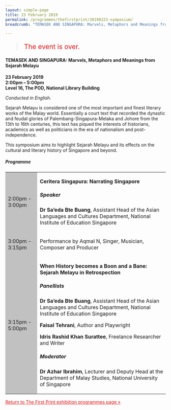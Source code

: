 ```yaml
---
layout: simple-page
title: 23 February 2019
permalink: /programmes/thefirstprint/20190223-symposium/
breadcrumb: "TEMASEK AND SINGAPURA: Marvels, Metaphors and Meanings from Sejarah Melayu"

---
```


<blockquote style="color: #E21216; font-size: 150%;">The event is over.</blockquote>

#### TEMASEK AND SINGAPURA: Marvels, Metaphors and Meanings from Sejarah Melayu

__23 February 2019__<br>
__2:00pm – 5:00pm__<br>
__Level 16, The POD, National Library Building__

_Conducted in English._

Sejarah Melayu is considered one of the most important and finest literary works of the Malay world. Essentially a court text that recorded the dynastic and feudal glories of Palembang-Singapura-Melaka and Johore from the 13th to 16th centuries, this text has piqued the interests of historians, academics as well as politicians in the era of nationalism and post-independence.

This symposium aims to highlight Sejarah Melayu and its effects on the cultural and literary history of Singapore and beyond.

##### Programme

<table class="table table-v">
    <tr>
        <td style="background-color: #c1c1c1;">2:00pm - 3:00pm</td>
        <td>
            <p><strong>Ceritera Singapura: Narrating Singapore</strong></p>
            <h5>Speaker</h5>
            <p><strong>Dr Sa’eda Bte Buang</strong>, Assistant Head of the Asian Languages and Cultures Department, National Institute of Education Singapore</p>
        </td>
    </tr>    
    <tr>
        <td style="background-color: #c1c1c1;">3:00pm - 3:15pm</td>
        <td>
            <p>Performance by Aqmal N, Singer, Musician, Composer and Producer</p>
        </td>
    </tr>    
    <tr>
        <td style="background-color: #c1c1c1;">3:15pm - 5:00pm</td>
        <td>
            <p><strong>When History becomes a Boon and a Bane: Sejarah Melayu in Retrospection</strong></p>
            <h5>Panellists</h5>
            <p><strong>Dr Sa’eda Bte Buang</strong>, Assistant Head of the Asian Languages and Cultures Department, National Institute of Education Singapore</p>            
            <p><strong>Faisal Tehrani</strong>, Author and Playwright</p>            
            <p><strong>Idris Rashid Khan Surattee</strong>, Freelance Researcher and Writer</p>
            <h5>Moderator</h5>
            <p><strong>Dr Azhar Ibrahim</strong>, Lecturer and Deputy Head at the Department of Malay Studies, National University of Singapore</p>
        </td>
    </tr>    
</table>

<a href="/exhibitions/past-exhibitions/thefirstprint/programmes/" style="color:#E21216;">Return to The First Print exhibition programmes page &#187;</a>
